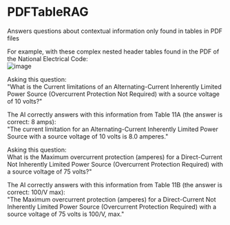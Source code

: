 # PDFTableRAG
Answers questions about contextual information only found in tables in PDF files

For example, with these complex nested header tables found in the PDF of the National Electrical Code:  
![image](https://github.com/rcorvus/PDFTableRAG/assets/5025458/cb02f88f-28fb-46a8-b31f-c4739b465dcf)

Asking this question:  
"What is the Current limitations of an Alternating-Current Inherently Limited Power Source (Overcurrent Protection Not Required) with a source voltage of 10 volts?"  

The AI correctly answers with this information from Table 11A (the answer is correct: 8 amps):  
"The current limitation for an Alternating-Current Inherently Limited Power Source with a source voltage of 10 volts is 8.0 amperes."  

Asking this question:  
What is the Maximum overcurrent protection (amperes) for a Direct-Current Not Inherently Limited Power Source (Overcurrent Protection Required) with a source voltage of 75 volts?"  

The AI correctly answers with this information from Table 11B (the answer is correct: 100/V max):  
"The Maximum overcurrent protection (amperes) for a Direct-Current Not Inherently Limited Power Source (Overcurrent Protection Required) with a source voltage of 75 volts is 100/V, max."  
